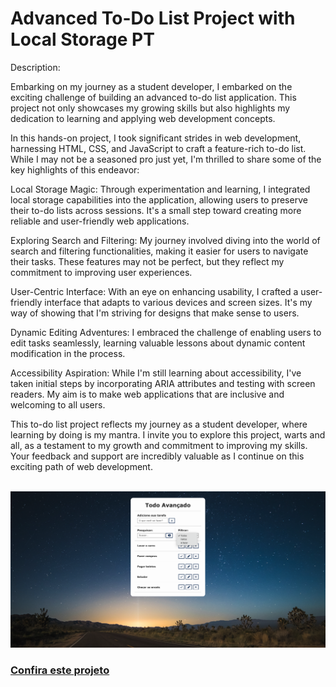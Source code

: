# Advanced To-Do List Project with Local Storage PT
Description:

Embarking on my journey as a student developer, I embarked on the exciting challenge of building an advanced to-do list application. This project not only showcases my growing skills but also highlights my dedication to learning and applying web development concepts.

In this hands-on project, I took significant strides in web development, harnessing HTML, CSS, and JavaScript to craft a feature-rich to-do list. While I may not be a seasoned pro just yet, I'm thrilled to share some of the key highlights of this endeavor:

Local Storage Magic: Through experimentation and learning, I integrated local storage capabilities into the application, allowing users to preserve their to-do lists across sessions. It's a small step toward creating more reliable and user-friendly web applications.

Exploring Search and Filtering: My journey involved diving into the world of search and filtering functionalities, making it easier for users to navigate their tasks. These features may not be perfect, but they reflect my commitment to improving user experiences.

User-Centric Interface: With an eye on enhancing usability, I crafted a user-friendly interface that adapts to various devices and screen sizes. It's my way of showing that I'm striving for designs that make sense to users.

Dynamic Editing Adventures: I embraced the challenge of enabling users to edit tasks seamlessly, learning valuable lessons about dynamic content modification in the process.

Accessibility Aspiration: While I'm still learning about accessibility, I've taken initial steps by incorporating ARIA attributes and testing with screen readers. My aim is to make web applications that are inclusive and welcoming to all users.

This to-do list project reflects my journey as a student developer, where learning by doing is my mantra. I invite you to explore this project, warts and all, as a testament to my growth and commitment to improving my skills. Your feedback and support are incredibly valuable as I continue on this exciting path of web development.

<br>
<img src="./img/1.png" alt="bg">
<h3><a href="#">Confira este projeto</a></h3>







